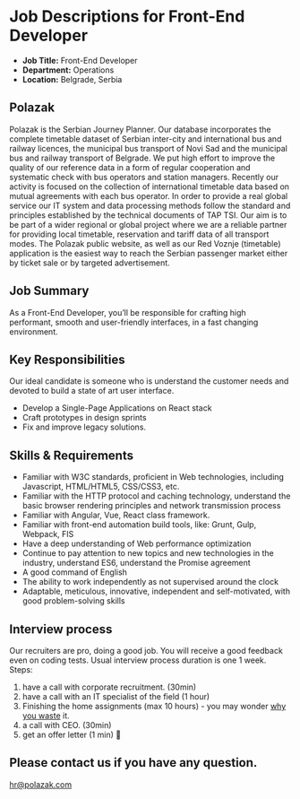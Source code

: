 # Job Descriptions for Front-End Developer

- **Job Title:** Front-End Developer
- **Department:** Operations
- **Location:** Belgrade, Serbia

## Polazak 
Polazak is the Serbian Journey Planner. Our database incorporates the complete timetable dataset of Serbian 
inter-city and international bus and railway licences, the municipal bus transport of Novi Sad and the municipal bus 
and railway transport of Belgrade. We put high effort to improve the quality of our reference data in a form of regular 
cooperation and systematic check with bus operators and station managers. Recently our activity is focused on the 
collection of international timetable data based on mutual agreements with each bus operator. In order to provide a 
real global service our IT system and data processing methods follow the standard and principles established by the 
technical documents of TAP TSI. Our aim is to be part of a wider regional or global project where we are a reliable 
partner for providing local timetable, reservation and tariff data of all transport modes. The Polazak public website, 
as well as our Red Voznje (timetable) application is the easiest way to reach the Serbian passenger market either by 
ticket sale or by targeted advertisement.


## Job Summary
As a Front-End Developer, you’ll be responsible for crafting high performant, smooth and user-friendly interfaces, in a
fast changing environment.


## Key Responsibilities
Our ideal candidate is someone who is understand the customer needs and devoted to build a state of art user interface.
- Develop a Single-Page Applications on React stack
- Craft prototypes in design sprints
- Fix and improve legacy solutions.

## Skills & Requirements
- Familiar with W3C standards, proficient in Web technologies, including Javascript, HTML/HTML5, CSS/CSS3, etc.
- Familiar with the HTTP protocol and caching technology, understand the basic browser rendering principles and network 
  transmission process
- Familiar with Angular, Vue, React class framework.
- Familiar with front-end automation build tools, like: Grunt, Gulp, Webpack, FIS
- Have a deep understanding of Web performance optimization
- Continue to pay attention to new topics and new technologies in the industry, understand ES6, understand the Promise 
  agreement
- A good command of English
- The ability to work independently as not supervised around the clock
- Adaptable, meticulous, innovative, independent and self-motivated, with good problem-solving skills

## Interview process
Our recruiters are pro, doing a good job. You will receive a good feedback even on coding tests. 
Usual interview process duration is one 1 week.
Steps:
1. have a call with corporate recruitment. (30min)
2. have a call with an IT specialist of the field (1 hour)
3. Finishing the home assignments (max 10 hours) - you may wonder [why you waste][whywastefewhours] it.
4. a call with CEO. (30min)
5. get an offer letter (1 min) 🙂

## Please contact us if you have any question.
hr@polazak.com

[whywastefewhours]:<https://workplace.stackexchange.com/questions/18696/given-a-homework-tasks-on-a-job-interview>